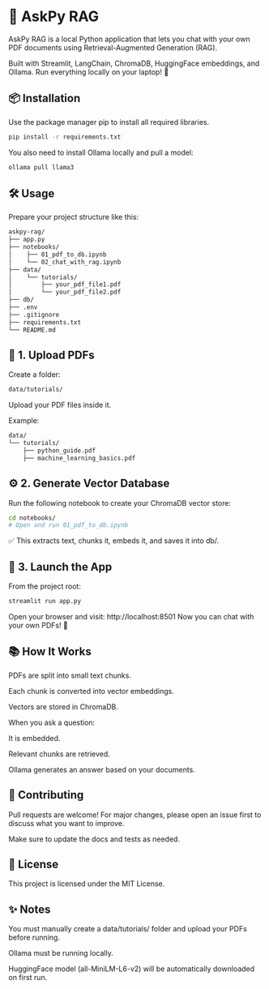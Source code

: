 # 🧠 AskPy RAG

AskPy RAG is a local Python application that lets you chat with your own PDF documents using Retrieval-Augmented Generation (RAG).

Built with Streamlit, LangChain, ChromaDB, HuggingFace embeddings, and Ollama.
Run everything locally on your laptop! 🚀

## 📦 Installation

Use the package manager pip to install all required libraries.

```bash
pip install -r requirements.txt
```

You also need to install Ollama locally and pull a model:

```bash
ollama pull llama3
```

## 🛠️ Usage

Prepare your project structure like this:

```bash
askpy-rag/
├── app.py
├── notebooks/
│    ├── 01_pdf_to_db.ipynb
│    └── 02_chat_with_rag.ipynb
├── data/
│    └── tutorials/
│        ├── your_pdf_file1.pdf
│        └── your_pdf_file2.pdf
├── db/
├── .env
├── .gitignore
├── requirements.txt
└── README.md
```

## 📂 1. Upload PDFs
Create a folder:

```bash
data/tutorials/
```

Upload your PDF files inside it.

Example:

```bash
data/
└── tutorials/
    ├── python_guide.pdf
    ├── machine_learning_basics.pdf
```

## ⚙️ 2. Generate Vector Database

Run the following notebook to create your ChromaDB vector store:

```bash
cd notebooks/
# Open and run 01_pdf_to_db.ipynb
```
✅ This extracts text, chunks it, embeds it, and saves it into db/.

## 🚀 3. Launch the App
From the project root:

```bash
streamlit run app.py
```
Open your browser and visit:
http://localhost:8501
Now you can chat with your own PDFs! 🎯

## 📚 How It Works

PDFs are split into small text chunks.

Each chunk is converted into vector embeddings.

Vectors are stored in ChromaDB.

When you ask a question:

It is embedded.

Relevant chunks are retrieved.

Ollama generates an answer based on your documents.

## 🙌 Contributing

Pull requests are welcome!
For major changes, please open an issue first to discuss what you want to improve.

Make sure to update the docs and tests as needed.

## 📄 License

This project is licensed under the MIT License.

## ✨ Notes

You must manually create a data/tutorials/ folder and upload your PDFs before running.

Ollama must be running locally.

HuggingFace model (all-MiniLM-L6-v2) will be automatically downloaded on first run.